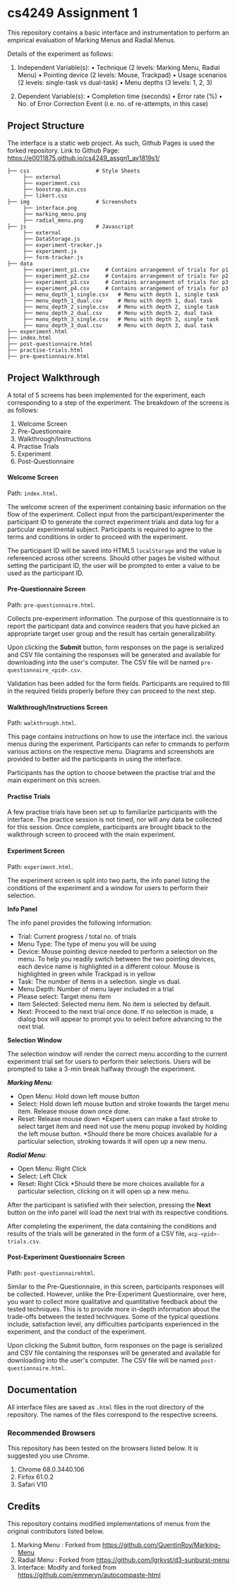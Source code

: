 # cs4249 Assignment 1
This repository contains a basic interface and instrumentation to perform an empirical evaluation of Marking Menus and Radial Menus. 

Details of the experiment as follows:

1. Independent Variable(s): 
•   Technique (2 levels: Marking Menu, Radial Menu) 
•   Pointing device (2 levels: Mouse, Trackpad)
•   Usage scenarios (2 levels: single-task vs dual-task)
•   Menu depths (3 levels: 1, 2, 3)

2. Dependent Variable(s):
•   Completion time (seconds)
•   Error rate (%)
•   No. of Error Correction Event (i.e. no. of re-attempts, in this case) 

## Project Structure
 The interface is a static web project. As such, Github Pages is used the forked repository. Link to Github Page: https://e0011875.github.io/cs4249_assgn1_ay1819s1/
 
    ├── css                     # Style Sheets
         ├── external           
         ├── experiment.css
         ├── boostrap.min.css 
         ├── likert.css 
    ├── img                     # Screenshots
         ├── interface.png           
         ├── marking_menu.png
         ├── radial_menu.png  
    ├── js                      # Javascript
         ├── external     
         ├── DataStorage.js    
         ├── experiment-tracker.js
         ├── experiment.js    
         ├── form-tracker.js
    ├── data           
         ├── experiment_p1.csv     # Contains arrangement of trials for p1
         ├── experiment_p2.csv     # Contains arrangement of trials for p2
         ├── experiment_p3.csv     # Contains arrangement of trials for p3
         ├── experiment_p4.csv     # Contains arrangement of trials for p3
         ├── menu_depth_1_single.csv   # Menu with depth 1, single task
         ├── menu_depth_1_dual.csv     # Menu with depth 1, dual task
         ├── menu_depth_2_single.csv   # Menu with depth 2, single task
         ├── menu_depth_2_dual.csv     # Menu with depth 2, dual task
         ├── manu_depth_3_single.csv   # Menu with depth 3, single task
         ├── manu_depth_3_dual.csv     # Menu with depth 3, dual task
    ├── experiment.html    
    ├── index.html    
    ├── post-questionnaire.html    
    ├── practise-trials.html    
    ├── pre-questionnaire.html

 ## Project Walkthrough

A total of 5 screens has been implemented for the experiment, each corresponding to a step of the experiment. The breakdown of the screens is as follows:

1. Welcome Screen
2. Pre-Questionnaire
3. Walkthrough/Instructions
4. Practise Trials
5. Experiment
6. Post-Questionnaire


#### Welcome Screen

Path: `index.html`.

The welcome screen of the experiment containing basic information on the flow of the experiment. Collect input from the participant/experimenter the participant ID to generate the correct experiment trials and data log for a particular experimental subject. Participants is required to agree to the terms and conditions in order to proceed with the experiment.

The participant ID will be saved into HTML5 `localStorage` and the value is refereenced across other screens. Should other pages be visited without setting the participant ID, the user will be prompted to enter a value to be used as the participant ID.


#### Pre-Questionnaire Screen

Path: `pre-questionnaire.html`.

Collects pre-experiment information. The purpose of this questionnaire is to report the participant data and convince readers that you have picked an appropriate target user group and the result has certain generalizability.

Upon clicking the **Submit** button, form responses on the page is serialized and CSV file containing the responses will be generated and available for downloading into the user's computer. The CSV file will be named `pre-questionnaire_<pid>.csv`.

Validation has been added for the form fields. Participants are required to fill in the required fields properly before they can proceed to the next step.

#### Walkthrough/Instructions Screen

Path: `walkthrough.html`.

This page contains instructions on how to use the interface incl. the various menus during the experiment. Participants can refer to cmmands to perform various actions on the respective menu. Diagrams and screenshots are provided to better aid the participants in using the interface. 

Participants has the option to choose between the practise trial and the main experiment on this screen.

#### Practise Trials

A few practise trials have been set up to familiarize participants with the interface. The practice session is not timed, nor will any data be collected for this session. Once complete, participants are brought bback to the walkthrough screen to proceed with the main experiment.

#### Experiment Screen

Path: `experiment.html`.

The experiment screen is split into two parts, the info panel listing the conditions of the experiment and a window for users to perform their selection.

**Info Panel**

The info panel provides the following information:
-   Trial: Current progress / total no. of trials
-   Menu Type: The type of menu you will be using
-   Device: Mouse pointing device needed to perform a selection on the menu. To help you readily switch between the two pointing devices, each device name is highlighted in a different colour. Mouse is highlighted in green while Trackpad is in yellow
-   Task: The number of items in a selection. single vs dual.
-   Menu Depth: Number of menu layer included in a trial
-   Please select: Target menu item
-   Item Selected:  Selected menu item. No item is selected by default.
-   Next: Proceed to the next trial once done. If no selection is made, a dialog box will appear to prompt you to select before advancing to the next trial.

**Selection Window**

The selection window will render the correct menu according to the current experiment trial set for users to perform their selections. Users will be prompted to take a 3-min break halfway through the experiment.

***Marking Menu***:
- Open Menu: Hold down left mouse button
- Select: Hold down left mouse button and stroke towards the target menu item. Release mouse down once done.
- Reset: Release mouse down
*Expert users can make a fast stroke to select target item and need not use the menu popup invoked by holding the left mouse button. 
*Should there be more choices available for a particular selection, stroking towards it will open up a new menu.

***Radial Menu***:
- Open Menu: Right Click
- Select: Left Click
- Reset: Right Click
*Should there be more choices available for a particular selection, clicking on it will open up a new menu.

After the participant is satisfied with their selection, pressing the **Next** button on the info panel will load the next trial with its respective conditions.

After completing the experiment, the data containing the conditions and results of the trials will be generated in the form of a CSV file, `acp-<pid>-trials.csv`.

#### Post-Experiment Questionnaire Screen

Path: `post-questionnairehtml`.

Similar to the Pre-Questionnaire, in this screen, participants responses will be collected. However, unlike the Pre-Experiment Questionnaire, over here, you want to collect more qualitative and quantitative feedback about the tested techniques. This is to provide more in-depth information about the trade-offs between the tested techniques. Some of the typical questions include, satisfaction level, any difficulties participants experienced in the experiment, and the conduct of the experiment.

Upon clicking the Submit button, form responses on the page is serialized and CSV file containing the responses will be generated and available for downloading into the user's computer. The CSV file will be named `post-questionnaire.html`.

## Documentation

All interface files are saved as `.html` files in the root directory of the repository. The names of the files correspond to the respective screens.

### Recommended Browsers
This repository has been tested on the browsers listed below. It is suggested you use Chrome.
1. Chrome 68.0.3440.106
2. Firfox 61.0.2
3. Safari V10

 ## Credits
This repository contains modified implementations of menus from the original contributors listed below.
1. Marking Menu : Forked from https://github.com/QuentinRoy/Marking-Menu
2. Radial Menu : Forked from https://github.com/lgrkvst/d3-sunburst-menu
3. Interface: Modify and forked from https://github.com/emmeryn/autocompaste-html
